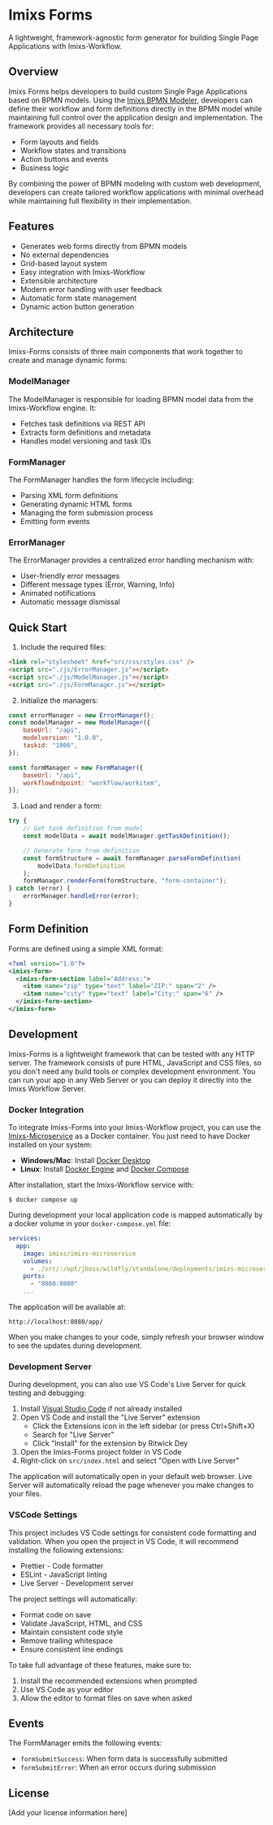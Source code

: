 # Imixs Forms

A lightweight, framework-agnostic form generator for building Single Page Applications with Imixs-Workflow.

## Overview

Imixs Forms helps developers to build custom Single Page Applications based on BPMN models. Using the [Imixs BPMN Modeler](https://www.open-bpmn.org), developers can define their workflow and form definitions directly in the BPMN model while maintaining full control over the application design and implementation. The framework provides all necessary tools for:

-   Form layouts and fields
-   Workflow states and transitions
-   Action buttons and events
-   Business logic

By combining the power of BPMN modeling with custom web development, developers can create tailored workflow applications with minimal overhead while maintaining full flexibility in their implementation.

## Features

-   Generates web forms directly from BPMN models
-   No external dependencies
-   Grid-based layout system
-   Easy integration with Imixs-Workflow
-   Extensible architecture
-   Modern error handling with user feedback
-   Automatic form state management
-   Dynamic action button generation

## Architecture

Imixs-Forms consists of three main components that work together to create and manage dynamic forms:

### ModelManager

The ModelManager is responsible for loading BPMN model data from the Imixs-Workflow engine. It:

-   Fetches task definitions via REST API
-   Extracts form definitions and metadata
-   Handles model versioning and task IDs

### FormManager

The FormManager handles the form lifecycle including:

-   Parsing XML form definitions
-   Generating dynamic HTML forms
-   Managing the form submission process
-   Emitting form events

### ErrorManager

The ErrorManager provides a centralized error handling mechanism with:

-   User-friendly error messages
-   Different message types (Error, Warning, Info)
-   Animated notifications
-   Automatic message dismissal

## Quick Start

1. Include the required files:

```html
<link rel="stylesheet" href="src/css/styles.css" />
<script src="./js/ErrorManager.js"></script>
<script src="./js/ModelManager.js"></script>
<script src="./js/FormManager.js"></script>
```

2. Initialize the managers:

```javascript
const errorManager = new ErrorManager();
const modelManager = new ModelManager({
    baseUrl: "/api",
    modelversion: "1.0.0",
    taskid: "1000",
});

const formManager = new FormManager({
    baseUrl: "/api",
    workflowEndpoint: "workflow/workitem",
});
```

3. Load and render a form:

```javascript
try {
    // Get task definition from model
    const modelData = await modelManager.getTaskDefinition();

    // Generate form from definition
    const formStructure = await formManager.parseFormDefinition(
        modelData.formDefinition
    );
    formManager.renderForm(formStructure, "form-container");
} catch (error) {
    errorManager.handleError(error);
}
```

## Form Definition

Forms are defined using a simple XML format:

```xml
<?xml version="1.0"?>
<imixs-form>
  <imixs-form-section label="Address:">
    <item name="zip" type="text" label="ZIP:" span="2" />
    <item name="city" type="text" label="City:" span="6" />
  </imixs-form-section>
</imixs-form>
```

## Development

Imixs-Forms is a lightweight framework that can be tested with any HTTP server. The framework consists of pure HTML, JavaScript and CSS files, so you don't need any build tools or complex development environment.
You can run your app in any Web Server or you can deploy it directly into the Imixs Workflow Server.

### Docker Integration

To integrate Imixs-Forms into your Imixs-Workflow project, you can use the [Imixs-Microservice](https://github.com/imixs/imixs-microservice/) as a Docker container. You just need to have Docker installed on your system:

-   **Windows/Mac**: Install [Docker Desktop](https://www.docker.com/products/docker-desktop/)
-   **Linux**: Install [Docker Engine](https://docs.docker.com/engine/install/) and [Docker Compose](https://docs.docker.com/compose/install/)

After installation, start the Imixs-Workflow service with:

    $ docker compose up

During development your local application code is mapped automatically by a docker volume in your `docker-compose.yml` file:

```yaml
services:
  app:
    image: imixs/imixs-microservice
    volumes:
      - ./src/:/opt/jboss/wildfly/standalone/deployments/imixs-microservice.war/app/
    ports:
      - "8080:8080"
    ...
```

The application will be available at:

    http://localhost:8080/app/

When you make changes to your code, simply refresh your browser window to see the updates during development.

### Development Server

During development, you can also use VS Code's Live Server for quick testing and debugging:

1. Install [Visual Studio Code](https://code.visualstudio.com/) if not already installed
2. Open VS Code and install the "Live Server" extension
    - Click the Extensions icon in the left sidebar (or press Ctrl+Shift+X)
    - Search for "Live Server"
    - Click "Install" for the extension by Ritwick Dey
3. Open the Imixs-Forms project folder in VS Code
4. Right-click on `src/index.html` and select "Open with Live Server"

The application will automatically open in your default web browser. Live Server will automatically reload the page whenever you make changes to your files.

### VSCode Settings

This project includes VS Code settings for consistent code formatting and validation. When you open the project in VS Code, it will recommend installing the following extensions:

-   Prettier - Code formatter
-   ESLint - JavaScript linting
-   Live Server - Development server

The project settings will automatically:

-   Format code on save
-   Validate JavaScript, HTML, and CSS
-   Maintain consistent code style
-   Remove trailing whitespace
-   Ensure consistent line endings

To take full advantage of these features, make sure to:

1. Install the recommended extensions when prompted
2. Use VS Code as your editor
3. Allow the editor to format files on save when asked

## Events

The FormManager emits the following events:

-   `formSubmitSuccess`: When form data is successfully submitted
-   `formSubmitError`: When an error occurs during submission

## License

[Add your license information here]
